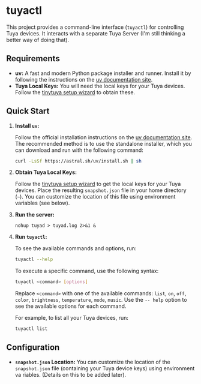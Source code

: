 # tuyactl

This project provides a command-line interface (`tuyactl`) for controlling Tuya devices. It interacts with a separate Tuya Server (I'm still thinking a better way of doing that).

## Requirements

*   **uv:** A fast and modern Python package installer and runner.  Install it by following the instructions on the [uv documentation site](https://docs.astral.sh/uv/installation/).
*   **Tuya Local Keys:** You will need the local keys for your Tuya devices. Follow the [tinytuya setup wizard](https://github.com/jasonacox/tinytuya#setup-wizard---getting-local-keys) to obtain these.

## Quick Start

1.  **Install `uv`:**

    Follow the official installation instructions on the [uv documentation site](https://docs.astral.sh/uv/installation/). The recommended method is to use the standalone installer, which you can download and run with the following command:

    ```bash
    curl -LsSf https://astral.sh/uv/install.sh | sh
    ```

2.  **Obtain Tuya Local Keys:**

    Follow the [tinytuya setup wizard](https://github.com/jasonacox/tinytuya#setup-wizard---getting-local-keys) to get the local keys for your Tuya devices.  Place the resulting `snapshot.json` file in your home directory (`~`). You can customize the location of this file using environment variables (see below).

3.  **Run the server:**

    ```
    nohup tuyad > tuyad.log 2>&1 &
    ```

3.  **Run `tuyactl`:**

    To see the available commands and options, run:

    ```bash
    tuyactl --help
    ```

    To execute a specific command, use the following syntax:

    ```bash
    tuyactl <command> [options]
    ```

    Replace `<command>` with one of the available commands: `list`, `on`, `off`, `color`, `brightness`, `temperature`, `mode`, `music`.  Use the `--
help` option to see the available options for each command.

    For example, to list all your Tuya devices, run:

    ```bash
    tuyactl list
    ```

## Configuration

*   **`snapshot.json` Location:** You can customize the location of the `snapshot.json` file (containing your Tuya device keys) using environment va
riables. (Details on this to be added later).

